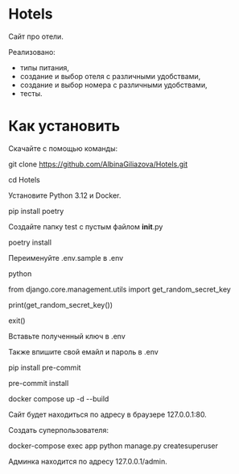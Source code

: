# Hotels
Сайт про отели.

Реализовано:

- типы питания,
- создание и выбор отеля с различными удобствами,
- создание и выбор номера с различными удобствами,
- тесты.


# Как установить

Скачайте с помощью команды:

git clone https://github.com/AlbinaGiliazova/Hotels.git

cd Hotels

Установите Python 3.12 и Docker.

pip install poetry

Создайте папку test с пустым файлом __init__.py

poetry install

Переименуйте .env.sample в .env

python

from django.core.management.utils import get_random_secret_key

print(get_random_secret_key())

exit()

Вставьте полученный ключ в .env

Также впишите свой емайл и пароль в .env

pip install pre-commit

pre-commit install

docker compose up -d --build

Сайт будет находиться по адресу в браузере 127.0.0.1:80.

Создать суперпользователя:

docker-compose exec app python manage.py createsuperuser

Админка находится по адресу 127.0.0.1/admin.
